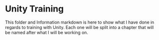 # Unity Training  

This folder and Information markdown is here to show what I have done in regards to training with Unity. Each one will be split into a chapter that will be named after what I will be working on.
